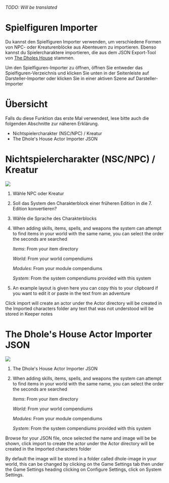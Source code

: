 <!--- This file is auto generated from module/manual/de/actor_importer.md -->
*TODO: Will be translated*

# Spielfiguren Importer

Du kannst den Spielfiguren Importer verwenden, um verschiedene Formen von NPC- oder Kreaturenblöcke aus Abenteuern zu importieren. Ebenso kannst du Spielercharaktere importieren, die aus dem JSON Export-Tool von [The Dholes House](https://www.dholeshouse.org/) stammen.

Um den Spielfiguren-Importer zu öffnen, öffnen Sie entweder das Spielfiguren-Verzeichnis und klicken Sie unten in der Seitenleiste auf Darsteller-Importer oder klicken Sie in einer aktiven Szene auf Darsteller-Importer

# Übersicht

Falls du diese Funktion das erste Mal verwendest, lese bitte auch die folgenden Abschnitte zur näheren Erklärung.

- Nichtspielercharakter (NSC/NPC) / Kreatur
- The Dhole's House Actor Importer JSON

# Nichtspielercharakter (NSC/NPC) / Kreatur

![](../../../assets/manual/importer/importer.webp)

1. Wähle NPC oder Kreatur
2. Soll das System den Charakterblock einer früheren Edition in die 7. Edition konvertieren?
3. Wähle die Sprache des Charakterblocks
4. When adding skills, items, spells, and weapons the system can attempt to find items in your world with the same name, you can select the order the seconds are searched

   _Items_: From your item directory

   _World_: From your world compendiums

   _Modules_: From your module compendiums

   _System_: From the system compendiums provided with this system

5. An example layout is given here you can copy this to your clipboard if you want to edit it or paste in the text from an adventure

Click import will create an actor under the Actor directory will be created in the Imported characters folder any text that was not understood will be stored in Keeper notes

# The Dhole's House Actor Importer JSON

![](../../../assets/manual/importer/actor.webp)

1. The Dhole's House Actor Importer JSON
2. When adding skills, items, spells, and weapons the system can attempt to find items in your world with the same name, you can select the order the seconds are searched

   _Items_: From your item directory

   _World_: From your world compendiums

   _Modules_: From your module compendiums

   _System_: From the system compendiums provided with this system

Browse for your JSON file, once selected the name and image will be be shown, click import to create the actor under the Actor directory will be created in the Imported characters folder

By default the image will be stored in a folder called dhole-image in your world, this can be changed by clicking on the Game Settings tab then under the Game Settings heading clicking on Configure Settings, click on System Settings.
